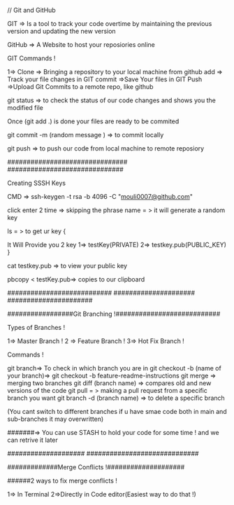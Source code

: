 // Git and GitHub 


GIT  => Is a tool to track your code overtime by 
maintaining the previous version and updating the new version


GitHub => A Website to host your reposiories online

GIT Commands !

1=> Clone => Bringing a repository to your local machine from github
add => Track your file changes in GIT
commit =>Save Your files in GIT
Push =>Upload Git Commits to a remote repo, like github

git status => to check the status of our code changes and shows you the modified file 

Once (git add .) is done your files are ready to be commited

git commit -m (random message ) => to commit locally

git push =>  to push our code from local machine to remote reposiory


###############################
##############################

Creating SSSH Keys 

CMD => ssh-keygen -t rsa -b 4096 -C "mouli0007@github.com"

click enter 2 time => skipping the phrase name = > it will generate a random key 

ls  = > to get ur key {

It Will Provide you 2 key 
1=> testKey(PRIVATE)
2=> testkey.pub(PUBLIC_KEY)
}


cat testkey.pub => to view your public key


pbcopy < testKey.pub=> copies to our clipboard


###########################
#####################
######################

#################Git Branching !###########################


Types of Branches !

 1=> Master Branch !
 2 => Feature Branch !
3=> Hot Fix Branch !


Commands !

git branch=> To check in which branch you are in 
git checkout -b (name of your branch)=> git checkout -b feature-readme-instructions
git merge => merging two branches
git diff (branch name) => compares old and new versions of the code
git pull = > making a pull request from a specific branch you want 
git branch -d (branch name) => to delete a specific branch



(You cant switch to different branches 
if u have smae code both in main and sub-branches it may overwritten)

#######=> You can use STASH to hold your code for some time ! and we can retrive it later

####################
#############################

#############Merge Conflicts !####################


######2 ways to fix merge conflicts !

1=> In Terminal
2=>Directly in Code editor(Easiest way to do that !)
